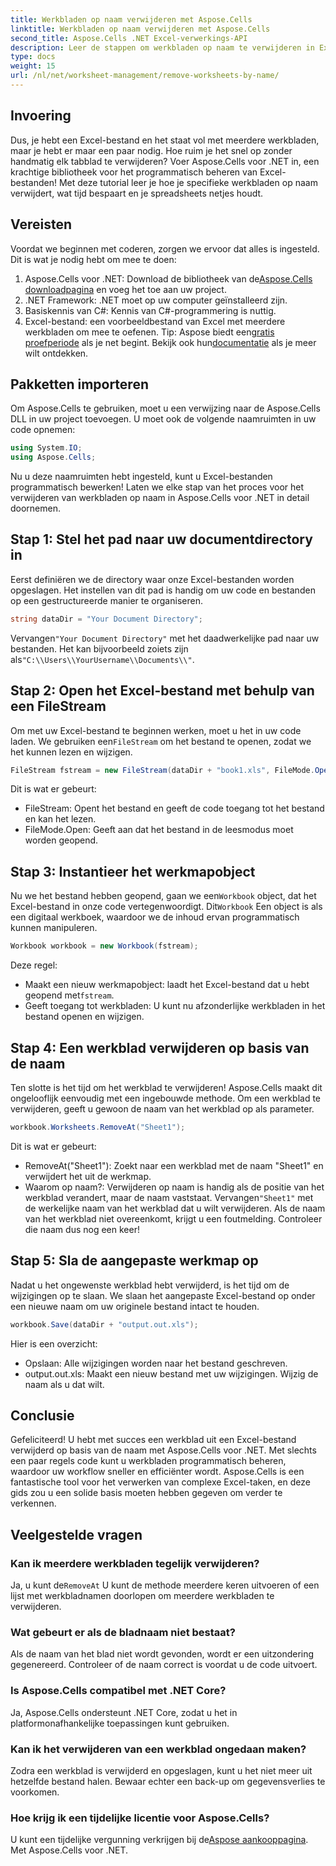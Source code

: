 ```yaml
---
title: Werkbladen op naam verwijderen met Aspose.Cells
linktitle: Werkbladen op naam verwijderen met Aspose.Cells
second_title: Aspose.Cells .NET Excel-verwerkings-API
description: Leer de stappen om werkbladen op naam te verwijderen in Excel met Aspose.Cells voor .NET. Volg deze gedetailleerde, beginnersvriendelijke handleiding om uw taken te stroomlijnen.
type: docs
weight: 15
url: /nl/net/worksheet-management/remove-worksheets-by-name/
---
```

## Invoering
Dus, je hebt een Excel-bestand en het staat vol met meerdere werkbladen, maar je hebt er maar een paar nodig. Hoe ruim je het snel op zonder handmatig elk tabblad te verwijderen? Voer Aspose.Cells voor .NET in, een krachtige bibliotheek voor het programmatisch beheren van Excel-bestanden! Met deze tutorial leer je hoe je specifieke werkbladen op naam verwijdert, wat tijd bespaart en je spreadsheets netjes houdt.
## Vereisten
Voordat we beginnen met coderen, zorgen we ervoor dat alles is ingesteld. Dit is wat je nodig hebt om mee te doen:
1.  Aspose.Cells voor .NET: Download de bibliotheek van de[Aspose.Cells downloadpagina](https://releases.aspose.com/cells/net/) en voeg het toe aan uw project.
2. .NET Framework: .NET moet op uw computer geïnstalleerd zijn.
3. Basiskennis van C#: Kennis van C#-programmering is nuttig.
4. Excel-bestand: een voorbeeldbestand van Excel met meerdere werkbladen om mee te oefenen.
 Tip: Aspose biedt een[gratis proefperiode](https://releases.aspose.com/) als je net begint. Bekijk ook hun[documentatie](https://reference.aspose.com/cells/net/) als je meer wilt ontdekken.
## Pakketten importeren
Om Aspose.Cells te gebruiken, moet u een verwijzing naar de Aspose.Cells DLL in uw project toevoegen. U moet ook de volgende naamruimten in uw code opnemen:
```csharp
using System.IO;
using Aspose.Cells;
```
Nu u deze naamruimten hebt ingesteld, kunt u Excel-bestanden programmatisch bewerken!
Laten we elke stap van het proces voor het verwijderen van werkbladen op naam in Aspose.Cells voor .NET in detail doornemen.
## Stap 1: Stel het pad naar uw documentdirectory in
Eerst definiëren we de directory waar onze Excel-bestanden worden opgeslagen. Het instellen van dit pad is handig om uw code en bestanden op een gestructureerde manier te organiseren. 
```csharp
string dataDir = "Your Document Directory";
```
 Vervangen`"Your Document Directory"` met het daadwerkelijke pad naar uw bestanden. Het kan bijvoorbeeld zoiets zijn als`"C:\\Users\\YourUsername\\Documents\\"`.
## Stap 2: Open het Excel-bestand met behulp van een FileStream
Om met uw Excel-bestand te beginnen werken, moet u het in uw code laden. We gebruiken een`FileStream` om het bestand te openen, zodat we het kunnen lezen en wijzigen.
```csharp
FileStream fstream = new FileStream(dataDir + "book1.xls", FileMode.Open);
```
Dit is wat er gebeurt:
- FileStream: Opent het bestand en geeft de code toegang tot het bestand en kan het lezen.
- FileMode.Open: Geeft aan dat het bestand in de leesmodus moet worden geopend.
## Stap 3: Instantieer het werkmapobject
 Nu we het bestand hebben geopend, gaan we een`Workbook` object, dat het Excel-bestand in onze code vertegenwoordigt. Dit`Workbook` Een object is als een digitaal werkboek, waardoor we de inhoud ervan programmatisch kunnen manipuleren.
```csharp
Workbook workbook = new Workbook(fstream);
```
Deze regel:
-  Maakt een nieuw werkmapobject: laadt het Excel-bestand dat u hebt geopend met`fstream`.
- Geeft toegang tot werkbladen: U kunt nu afzonderlijke werkbladen in het bestand openen en wijzigen.
## Stap 4: Een werkblad verwijderen op basis van de naam
Ten slotte is het tijd om het werkblad te verwijderen! Aspose.Cells maakt dit ongelooflijk eenvoudig met een ingebouwde methode. Om een werkblad te verwijderen, geeft u gewoon de naam van het werkblad op als parameter.
```csharp
workbook.Worksheets.RemoveAt("Sheet1");
```
Dit is wat er gebeurt:
- RemoveAt("Sheet1"): Zoekt naar een werkblad met de naam "Sheet1" en verwijdert het uit de werkmap.
- Waarom op naam?: Verwijderen op naam is handig als de positie van het werkblad verandert, maar de naam vaststaat.
 Vervangen`"Sheet1"` met de werkelijke naam van het werkblad dat u wilt verwijderen. Als de naam van het werkblad niet overeenkomt, krijgt u een foutmelding. Controleer die naam dus nog een keer!
## Stap 5: Sla de aangepaste werkmap op
Nadat u het ongewenste werkblad hebt verwijderd, is het tijd om de wijzigingen op te slaan. We slaan het aangepaste Excel-bestand op onder een nieuwe naam om uw originele bestand intact te houden.
```csharp
workbook.Save(dataDir + "output.out.xls");
```
Hier is een overzicht:
- Opslaan: Alle wijzigingen worden naar het bestand geschreven.
- output.out.xls: Maakt een nieuw bestand met uw wijzigingen. Wijzig de naam als u dat wilt.
## Conclusie
Gefeliciteerd! U hebt met succes een werkblad uit een Excel-bestand verwijderd op basis van de naam met Aspose.Cells voor .NET. Met slechts een paar regels code kunt u werkbladen programmatisch beheren, waardoor uw workflow sneller en efficiënter wordt. Aspose.Cells is een fantastische tool voor het verwerken van complexe Excel-taken, en deze gids zou u een solide basis moeten hebben gegeven om verder te verkennen.
## Veelgestelde vragen
### Kan ik meerdere werkbladen tegelijk verwijderen?
 Ja, u kunt de`RemoveAt` U kunt de methode meerdere keren uitvoeren of een lijst met werkbladnamen doorlopen om meerdere werkbladen te verwijderen.
### Wat gebeurt er als de bladnaam niet bestaat?
Als de naam van het blad niet wordt gevonden, wordt er een uitzondering gegenereerd. Controleer of de naam correct is voordat u de code uitvoert.
### Is Aspose.Cells compatibel met .NET Core?
Ja, Aspose.Cells ondersteunt .NET Core, zodat u het in platformonafhankelijke toepassingen kunt gebruiken.
### Kan ik het verwijderen van een werkblad ongedaan maken?
Zodra een werkblad is verwijderd en opgeslagen, kunt u het niet meer uit hetzelfde bestand halen. Bewaar echter een back-up om gegevensverlies te voorkomen.
### Hoe krijg ik een tijdelijke licentie voor Aspose.Cells?
 U kunt een tijdelijke vergunning verkrijgen bij de[Aspose aankooppagina](https://purchase.aspose.com/temporary-license/).
Met Aspose.Cells voor .NET.